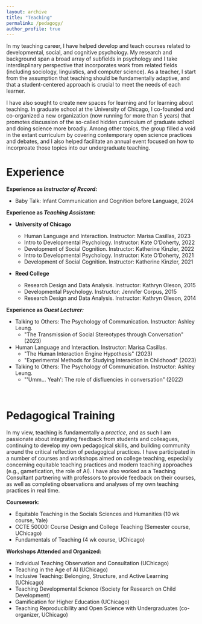 ```yaml
---
layout: archive
title: "Teaching"
permalink: /pedagogy/
author_profile: true
---
```


In my teaching career, I have helped develop and teach courses related to developmental, social, and cognitive psychology. My research and background span a broad array of subfields in psychology and I take interdisplinary perspective that incorporates work from related fields (including sociology, linguistics, and computer science). As a teacher, I start from the assumption that teaching should be fundamentally adaptive, and that a student-centered approach is crucial to meet the needs of each learner. 

I have also sought to create new spaces for learning and for learning about teaching. In graduate school at the University of Chicago, I co-founded and co-organized a new organization (now running for more than 5 years) that promotes discussion of the so-called hidden curriculum of graduate school and doing science more broadly. Among other topics, the group filled a void in the extant curriculum by covering contemporary open science practices and debates, and I also helped facilitate an annual event focused on how to incorproate those topics into our undergraduate teaching.

# Experience

**Experience as *Instructor of Record:***


- Baby Talk: Infant Communication and Cognition before Language, 2024

**Experience as *Teaching Assistant:***

- **University of Chicago**
		
	- Human Language and Interaction. Instructor: Marisa Casillas, 2023
	- Intro to Developmental Psychology. Instructor: Kate O’Doherty, 2022
	- Development of Social Cognition. Instructor: Katherine Kinzler, 2022 
	- Intro to Developmental Psychology. Instructor: Kate O’Doherty, 2021 
	- Development of Social Cognition. Instructor: Katherine Kinzler, 2021 

- **Reed College**
	- Research Design and Data Analysis. Instructor: Kathryn Oleson, 2015
	- Developmental Psychology. Instructor: Jennifer Corpus, 2015
	- Research Design and Data Analysis. Instructor: Kathryn Oleson, 2014

**Experience as *Guest Lecturer:***
- Talking to Others: The Psychology of Communication. Instructor: Ashley Leung.  
	- "The Transmission of Social Stereotypes through Conversation" (2023)
- Human Language and Interaction. Instructor: Marisa Casillas. 
	- "The Human Interaction Engine Hypothesis" (2023)
	- "Experimental Methods for Studying Interaction in Childhood" (2023)
- Talking to Others: The Psychology of Communication. Instructor: Ashley Leung. 
	- "'Umm… Yeah': The role of disfluencies in conversation” (2022)

<br>

# Pedagogical Training

In my view, teaching is fundamentally a *practice*, and as such I am passionate about integrating feedback from students and colleagues, continuing to develop my own pedagogical skills, and building community around the critical reflection of pedagogical practices. I have participated in a number of courses and workshops aimed on college teaching, especially concerning equitable teaching practices and modern teaching approaches (e.g., gamefication, the role of AI). I have also worked as a Teaching Consultant partnering with professors to provide feedback on their courses, as well as completing observations and analyses of my own teaching practices in real time. 

**Coursework:**

- Equitable Teaching in the Socials Sciences and Humanities (10 wk course, Yale)
- CCTE 50000: Course Design and College Teaching (Semester course, UChicago)
- Fundamentals of Teaching (4 wk course, UChicago)

**Workshops Attended and Organized:**

- Individual Teaching Observation and Consultation (UChicago)
- Teaching in the Age of AI (UChicago)
- Inclusive Teaching: Belonging, Structure, and Active Learning (UChicago)
- Teaching Developmental Science (Society for Research on Child Development)
- Gamification for Higher Education (UChicago)
- Teaching Reproducibility and Open Science with Undergraduates (co-organizer, UChicago) 


